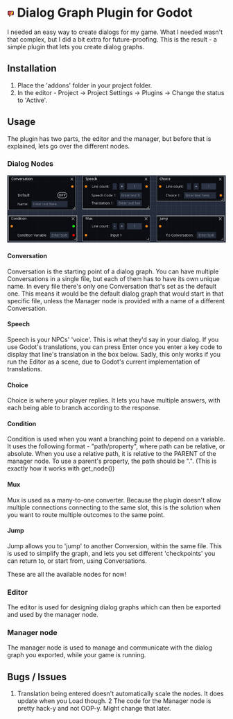 # [![Plugin icon](/addons/dialog_graph/icon.png)](https://github.com/ejnij/Godot-DialogGraphPlugin) Dialog Graph Plugin for Godot
I needed an easy way to create dialogs for my game. What I needed wasn't that complex, but I did a bit extra for future-proofing.
This is the result - a simple plugin that lets you create dialog graphs.

## Installation
1) Place the 'addons' folder in your project folder.
2) In the editor - Project -> Project Settings -> Plugins -> Change the status to 'Active'.

## Usage
The plugin has two parts, the editor and the manager, but before that is explained, lets go over the different nodes.
### Dialog Nodes
[![Plugin icon](/nodes.png)](https://raw.githubusercontent.com/ejnij/Godot-DialogGraphPlugin/master/nodes.png)
#### Conversation
Conversation is the starting point of a dialog graph. You can have multiple Conversations in a single file, but each of them has to have its own unique name.
In every file there's only one Conversation that's set as the default one. This means it would be the default dialog graph that would start in that specific file, unless the Manager node is provided with a name of a different Conversation.
#### Speech
Speech is your NPCs' 'voice'. This is what they'd say in your dialog. If you use Godot's translations, you can press Enter once you enter a key code to display that line's translation in the box below. Sadly, this only works if you run the Editor as a scene, due to Godot's current implementation of translations.
#### Choice
Choice is where your player replies. It lets you have multiple answers, with each being able to branch according to the response.
#### Condition
Condition is used when you want a branching point to depend on a variable. It uses the following format - "path/property", where path can be relative, or absolute. When you use a relative path, it is relative to the PARENT of the manager node.
To use a parent's property, the path should be ".". (This is exactly how it works with get_node())
#### Mux
Mux is used as a many-to-one converter. Because the plugin doesn't allow multiple connections connecting to the same slot, this is the solution when you want to route multiple outcomes to the same point.
#### Jump
Jump allows you to 'jump' to another Conversion, within the same file. This is used to simplify the graph, and lets you set different 'checkpoints' you can return to, or start from, using Conversations.

These are all the available nodes for now!

### Editor
The editor is used for designing dialog graphs which can then be exported and used by the manager node.

### Manager node
The manager node is used to manage and communicate with the dialog graph you exported, while your game is running.

## Bugs / Issues

1. Translation being entered doesn't automatically scale the nodes. It does update when you Load though.
2 The code for the Manager node is pretty hack-y and not OOP-y. Might change that later.
